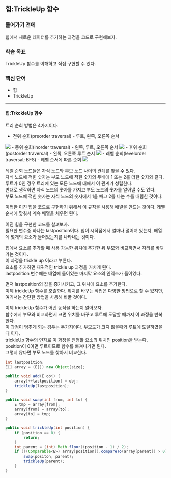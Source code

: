## 힙:TrickleUp 함수

### 들어가기 전에
힙에서 새로운 데이터를 추가하는 과정을 코드로 구현해보자.

### 학습 목표
TrickleUp 함수를 이해하고 직접 구현할 수 있다.

### 핵심 단어
- 힙
- TrickleUp

---
#### 힙:TrkckleUp 함수
트리 순회 방법은 4가지이다.  
- 전위 순회(preorder traversal) - 루트, 왼쪽, 오른쪽 순서
<img src="https://www.jiwon.me/content/images/2021/11/preorder.png">  
- 중위 순회(inorder traversal) - 왼쪽, 루트, 오른쪽 순서
<img src="https://www.jiwon.me/content/images/2021/11/inorder.png">  
- 후위 순회(postorder traversal) - 왼쪽, 오른쪽 루트 순서
<img src="https://www.jiwon.me/content/images/2021/11/postorder.png">  
- 레벨 순회(levelorder traversal; BFS) - 레벨 순서에 따른 순회
<img src="https://www.jiwon.me/content/images/2021/11/levelorder.png">

레벨 순회 노드들은 자식 노드와 부모 노드 사이의 관계를 찾을 수 있다.  
자식 노드에 적힌 숫자는 부모 노드에 적힌 숫자의 두배에 1 또는 2를 더한 숫자와 같다. 루트가 0인 경우 트리에 있는 모든 노드에 대해서 이 관계가 성립한다.  
반대로 생각하면 자식 노드의 숫자를 가지고 부모 노드의 숫자를 알아낼 수도 있다.  
부모 노드에 적힌 숫자는 자식 노드의 숫자에서 1을 빼고 2를 나눈 수를 내림한 것이다.  

이러한 이진 힙을 코드로 구현하기 위해서 이 규칙을 사용해 배열을 만드는 것이다. 레벨 순서에 맞춰서 계속 배열을 채우면 된다.

이진 힙을 구현한 코드를 살펴보자.  
필요한 변수중 하나는 lastposition이다. 힙이 시작점에서 얼마나 떨어져 있는지, 배열에 몇개의 요소가 들어있는지를 나타내는 것이다.

힙에서 요소를 추가할 때 사용 가능한 위치에 추가한 뒤 부모와 비교하면서 자리를 바꿔가는 것이다.  
이 과정을 trickle up 이라고 부른다.  
요소를 추가하면 재귀적인 trickle up 과정을 거치게 된다.  
lastposition 변수에는 배열에 들어있는 마지막 요소의 인덱스가 들어있다.

먼저 lastposition의 값을 증가시키고, 그 위치에 요소를 추가한다.  
이제 trickleUp 함수를 호출한다.
위치를 바꾸는 작업은 다양한 방법으로 할 수 있지만, 여기서는 간단한 방법을 사용해 바꿀 것이다. 

이제 trickleUp 함수가 어떤 동작을 하는지 알아보자.  
함수에서 부모와 비교하면서 크면 위치를 바꾸고 루트에 도달할 때까지 이 과정을 반복한다.  
이 과정이 멈추게 되는 경우는 두가지이다. 부모도가 크지 않을때와 루트에 도달하였을 때 이다.  
trickleUp 함수의 인자로 이 과정을 진행할 요소의 위치인 position을 받는다.  
position이 0이면 루트이므로 함수를 빠져나가면 된다.  
그렇지 않다면 부모 노드를 찾아서 비교한다.  

```java
int lastposition;
E[] array = (E[]) new Object[size];

public void add(E obj) {
    array[++lastposition] = obj;
    trickleUp(lastposition);
}

public void swap(int from, int to) {
    E tmp = array[from];
    array[from] = array[to];
    array[to] = tmp;
}

public void trickleUp(int position) {
    if (position == 0) {
        return;
    }
    int parent = (int) Math.floor((position - 1) / 2);
    if (((Comparable<E>) array[position]).compareTo(array[parent]) > 0) {
        swap(positon, parent);
        trickleUp(parent);
    }
}
```
